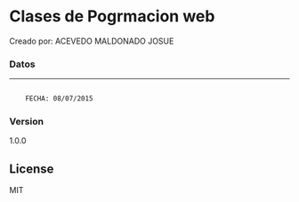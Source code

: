 # Clases de Pogrmacion web

Creado por: ACEVEDO MALDONADO JOSUE

### Datos
--------------------
```sh

    FECHA: 08/07/2015

```


### Version
1.0.0

License
----

MIT


